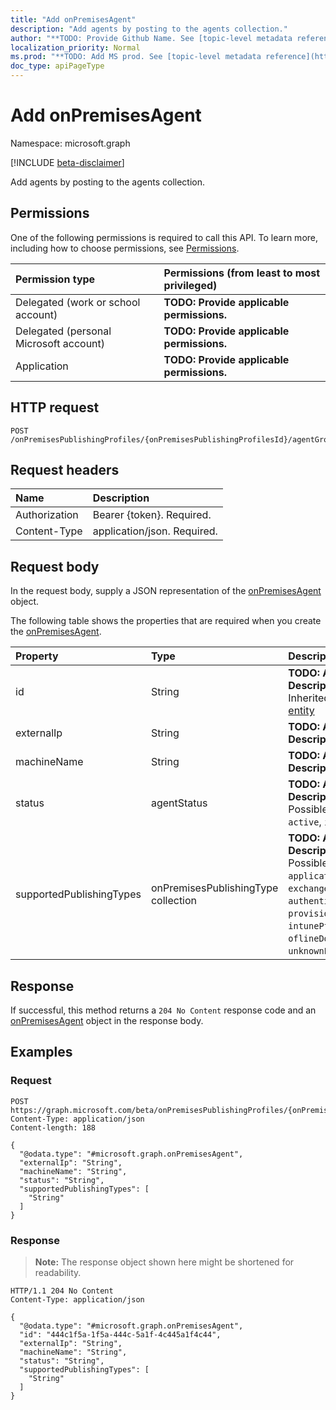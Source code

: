 ```yaml
---
title: "Add onPremisesAgent"
description: "Add agents by posting to the agents collection."
author: "**TODO: Provide Github Name. See [topic-level metadata reference](https://msgo.azurewebsites.net/add/document/guidelines/metadata.html#topic-level-metadata)**"
localization_priority: Normal
ms.prod: "**TODO: Add MS prod. See [topic-level metadata reference](https://msgo.azurewebsites.net/add/document/guidelines/metadata.html#topic-level-metadata)**"
doc_type: apiPageType
---
```


# Add onPremisesAgent
Namespace: microsoft.graph

[!INCLUDE [beta-disclaimer](../../includes/beta-disclaimer.md)]

Add agents by posting to the agents collection.

## Permissions
One of the following permissions is required to call this API. To learn more, including how to choose permissions, see [Permissions](/graph/permissions-reference).

|Permission type|Permissions (from least to most privileged)|
|:---|:---|
|Delegated (work or school account)|**TODO: Provide applicable permissions.**|
|Delegated (personal Microsoft account)|**TODO: Provide applicable permissions.**|
|Application|**TODO: Provide applicable permissions.**|

## HTTP request

<!-- {
  "blockType": "ignored"
}
-->
``` http
POST /onPremisesPublishingProfiles/{onPremisesPublishingProfilesId}/agentGroups/{onPremisesAgentGroupId}/agents/$ref
```

## Request headers
|Name|Description|
|:---|:---|
|Authorization|Bearer {token}. Required.|
|Content-Type|application/json. Required.|

## Request body
In the request body, supply a JSON representation of the [onPremisesAgent](../resources/onpremisesagent.md) object.

The following table shows the properties that are required when you create the [onPremisesAgent](../resources/onpremisesagent.md).

|Property|Type|Description|
|:---|:---|:---|
|id|String|**TODO: Add Description** Inherited from [entity](../resources/entity.md)|
|externalIp|String|**TODO: Add Description**|
|machineName|String|**TODO: Add Description**|
|status|agentStatus|**TODO: Add Description**. Possible values are: `active`, `inactive`.|
|supportedPublishingTypes|onPremisesPublishingType collection|**TODO: Add Description**. Possible values are: `applicationProxy`, `exchangeOnline`, `authentication`, `provisioning`, `intunePfx`, `oflineDomainJoin`, `unknownFutureValue`.|



## Response

If successful, this method returns a `204 No Content` response code and an [onPremisesAgent](../resources/onpremisesagent.md) object in the response body.

## Examples

### Request
<!-- {
  "blockType": "request",
  "name": "create_onpremisesagent_from_"
}
-->
``` http
POST https://graph.microsoft.com/beta/onPremisesPublishingProfiles/{onPremisesPublishingProfilesId}/agentGroups/{onPremisesAgentGroupId}/agents/$ref
Content-Type: application/json
Content-length: 188

{
  "@odata.type": "#microsoft.graph.onPremisesAgent",
  "externalIp": "String",
  "machineName": "String",
  "status": "String",
  "supportedPublishingTypes": [
    "String"
  ]
}
```


### Response
>**Note:** The response object shown here might be shortened for readability.
<!-- {
  "blockType": "response",
  "truncated": true,
  "@odata.type": "microsoft.graph.onPremisesAgent"
}
-->
``` http
HTTP/1.1 204 No Content
Content-Type: application/json

{
  "@odata.type": "#microsoft.graph.onPremisesAgent",
  "id": "444c1f5a-1f5a-444c-5a1f-4c445a1f4c44",
  "externalIp": "String",
  "machineName": "String",
  "status": "String",
  "supportedPublishingTypes": [
    "String"
  ]
}
```

